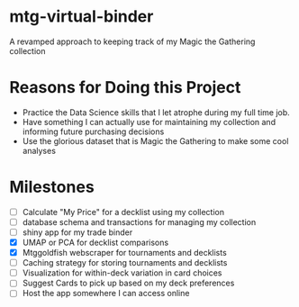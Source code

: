# mtg-virtual-binder
A revamped approach to keeping track of my Magic the Gathering collection



# Reasons for Doing this Project
- Practice the Data Science skills that I let atrophe during my full time job. 
- Have something I can actually use for maintaining my collection and informing future purchasing decisions
- Use the glorious dataset that is Magic the Gathering to make some cool analyses



# Milestones
- [ ] Calculate "My Price" for a decklist using my collection
- [ ] database schema and transactions for managing my collection
- [ ] shiny app for my trade binder
- [x] UMAP or PCA for decklist comparisons
- [x] Mtggoldfish webscraper for tournaments and decklists
- [ ] Caching strategy for storing tournaments and decklists
- [ ] Visualization for within-deck variation in card choices
- [ ] Suggest Cards to pick up based on my deck preferences
- [ ] Host the app somewhere I can access online